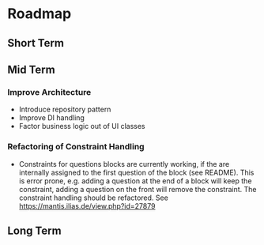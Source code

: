 # Roadmap

## Short Term

## Mid Term

### Improve Architecture

- Introduce repository pattern
- Improve DI handling
- Factor business logic out of UI classes

### Refactoring of Constraint Handling

- Constraints for questions blocks are currently working, if the are internally assigned to the first question of the block (see README). This is error prone, e.g. adding a question at the end of a block will keep the constraint, adding a question on the front will remove the constraint. The constraint handling should be refactored. See https://mantis.ilias.de/view.php?id=27879

## Long Term